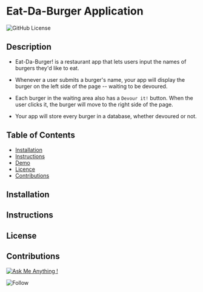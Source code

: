 # Eat-Da-Burger Application

![GitHub License](https://img.shields.io/badge/made%20by-%40alexbachicha-orange)

## Description

* Eat-Da-Burger! is a restaurant app that lets users input the names of burgers they'd like to eat.

* Whenever a user submits a burger's name, your app will display the burger on the left side of the page -- waiting to be devoured.

* Each burger in the waiting area also has a `Devour it!` button. When the user clicks it, the burger will move to the right side of the page.

* Your app will store every burger in a database, whether devoured or not.

## Table of Contents 

- [Installation](#Installation)
- [Instructions](#Instructions)
- [Demo](#Demo)
- [Licence](#Licence)
- [Contributions](#Contributions)

## Installation

## Instructions 

## License

## Contributions

[![Ask Me Anything !](https://img.shields.io/badge/Ask%20me-anything-1abc9c.svg)](https://github.com/alexbachicha)

![Follow](https://img.shields.io/github/followers/alexbachicha?style=social)

